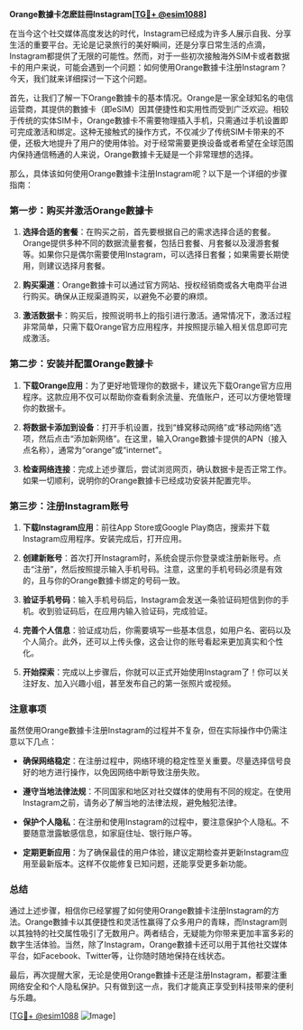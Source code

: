 **Orange數據卡怎麽註冊Instagram[[TG💪+ @esim1088](https://t.me/s/esim1088)]**

在当今这个社交媒体高度发达的时代，Instagram已经成为许多人展示自我、分享生活的重要平台。无论是记录旅行的美好瞬间，还是分享日常生活的点滴，Instagram都提供了无限的可能性。然而，对于一些初次接触海外SIM卡或者数据卡的用户来说，可能会遇到一个问题：如何使用Orange數據卡注册Instagram？今天，我们就来详细探讨一下这个问题。

首先，让我们了解一下Orange數據卡的基本情况。Orange是一家全球知名的电信运营商，其提供的數據卡（即eSIM）因其便捷性和实用性而受到广泛欢迎。相较于传统的实体SIM卡，Orange數據卡不需要物理插入手机，只需通过手机设置即可完成激活和绑定。这种无接触式的操作方式，不仅减少了传统SIM卡带来的不便，还极大地提升了用户的使用体验。对于经常需要更换设备或者希望在全球范围内保持通信畅通的人来说，Orange數據卡无疑是一个非常理想的选择。

那么，具体该如何使用Orange數據卡注册Instagram呢？以下是一个详细的步骤指南：

### 第一步：购买并激活Orange數據卡

1. **选择合适的套餐**：在购买之前，首先要根据自己的需求选择合适的套餐。Orange提供多种不同的数据流量套餐，包括日套餐、月套餐以及漫游套餐等。如果你只是偶尔需要使用Instagram，可以选择日套餐；如果需要长期使用，则建议选择月套餐。
   
2. **购买渠道**：Orange數據卡可以通过官方网站、授权经销商或各大电商平台进行购买。确保从正规渠道购买，以避免不必要的麻烦。

3. **激活数据卡**：购买后，按照说明书上的指引进行激活。通常情况下，激活过程非常简单，只需下载Orange官方应用程序，并按照提示输入相关信息即可完成激活。

### 第二步：安装并配置Orange數據卡

1. **下载Orange应用**：为了更好地管理你的数据卡，建议先下载Orange官方应用程序。这款应用不仅可以帮助你查看剩余流量、充值账户，还可以方便地管理你的数据卡。

2. **将数据卡添加到设备**：打开手机设置，找到“蜂窝移动网络”或“移动网络”选项，然后点击“添加新网络”。在这里，输入Orange數據卡提供的APN（接入点名称），通常为“orange”或“internet”。

3. **检查网络连接**：完成上述步骤后，尝试浏览网页，确认数据卡是否正常工作。如果一切顺利，说明你的Orange數據卡已经成功安装并配置完毕。

### 第三步：注册Instagram账号

1. **下载Instagram应用**：前往App Store或Google Play商店，搜索并下载Instagram应用程序。安装完成后，打开应用。

2. **创建新账号**：首次打开Instagram时，系统会提示你登录或注册新账号。点击“注册”，然后按照提示输入手机号码。注意，这里的手机号码必须是有效的，且与你的Orange數據卡绑定的号码一致。

3. **验证手机号码**：输入手机号码后，Instagram会发送一条验证码短信到你的手机。收到验证码后，在应用内输入验证码，完成验证。

4. **完善个人信息**：验证成功后，你需要填写一些基本信息，如用户名、密码以及个人简介。此外，还可以上传头像，这会让你的账号看起来更加真实和个性化。

5. **开始探索**：完成以上步骤后，你就可以正式开始使用Instagram了！你可以关注好友、加入兴趣小组，甚至发布自己的第一张照片或视频。

### 注意事项

虽然使用Orange數據卡注册Instagram的过程并不复杂，但在实际操作中仍需注意以下几点：

- **确保网络稳定**：在注册过程中，网络环境的稳定性至关重要。尽量选择信号良好的地方进行操作，以免因网络中断导致注册失败。
  
- **遵守当地法律法规**：不同国家和地区对社交媒体的使用有不同的规定。在使用Instagram之前，请务必了解当地的法律法规，避免触犯法律。

- **保护个人隐私**：在注册和使用Instagram的过程中，要注意保护个人隐私。不要随意泄露敏感信息，如家庭住址、银行账户等。

- **定期更新应用**：为了确保最佳的用户体验，建议定期检查并更新Instagram应用至最新版本。这样不仅能修复已知问题，还能享受更多新功能。

### 总结

通过上述步骤，相信你已经掌握了如何使用Orange數據卡注册Instagram的方法。Orange數據卡以其便捷性和灵活性赢得了众多用户的青睐，而Instagram则以其独特的社交属性吸引了无数用户。两者结合，无疑能为你带来更加丰富多彩的数字生活体验。当然，除了Instagram，Orange數據卡还可以用于其他社交媒体平台，如Facebook、Twitter等，让你随时随地保持在线状态。

最后，再次提醒大家，无论是使用Orange數據卡还是注册Instagram，都要注重网络安全和个人隐私保护。只有做到这一点，我们才能真正享受到科技带来的便利与乐趣。

[[TG💪+ @esim1088](https://t.me/s/esim1088) ![Image](https://i.postimg.cc/4NQfJmqS/Snipaste-2025-05-13-00-14-12.png)]